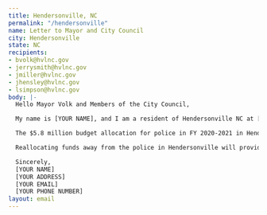```yaml
---
title: Hendersonville, NC
permalink: "/hendersonville"
name: Letter to Mayor and City Council
city: Hendersonville
state: NC
recipients:
- bvolk@hvlnc.gov
- jerrysmith@hvlnc.gov
- jmiller@hvlnc.gov
- jhensley@hvlnc.gov
- lsimpson@hvlnc.gov
body: |-
  Hello Mayor Volk and Members of the City Council,

  My name is [YOUR NAME], and I am a resident of Hendersonville NC at [YOUR ZIP CODE]. I am emailing to demand a restructuring of the Hendersonville city budget to prioritize social services for the community and significantly decrease spending on the police.

  The $5.8 million budget allocation for police in FY 2020-2021 in Hendersonville represents a large amount of resources that could be better spent improving community wellbeing through community led programs. For instance health and welfare only receives $282,480 in funding. Research shows that a living wage, access to health services and treatment, educational opportunity, and stable housing are far more successful at increasing community safety than police or prisons. As such, I demand more aggressive financial support be directed to those areas.

  Reallocating funds away from the police in Hendersonville will provide much needed assistance and security to the most vulnerable people in our community.

  Sincerely,
  [YOUR NAME]
  [YOUR ADDRESS]
  [YOUR EMAIL]
  [YOUR PHONE NUMBER]
layout: email
---
```


